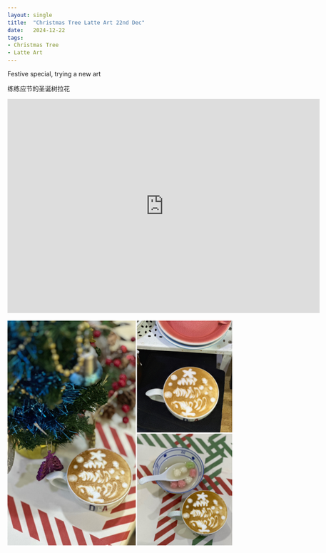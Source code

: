 ```yaml
---
layout: single
title:  "Christmas Tree Latte Art 22nd Dec"
date:   2024-12-22
tags:
- Christmas Tree
- Latte Art
---
```



Festive special, trying a new art

练练应节的圣诞树拉花


<div class="embed-container">
  <iframe
      src="https://www.youtube.com/embed/9qnJDxPvbpI"
      width="700"
      height="480"
      frameborder="0"
      allowfullscreen="true">
  </iframe>
</div>



![](/assets/img/2024/12/22/E5550F24-066E-4700-8068-B5038CDFB20B.JPG)


